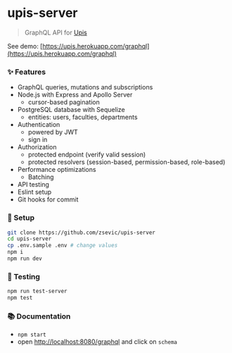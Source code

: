 # upis-server

> GraphQL API for [Upis](https://sevic.me/upis)

See demo: [https://upis.herokuapp.com/graphql](https://upis.herokuapp.com/graphql)

### :sparkles: Features

- GraphQL queries, mutations and subscriptions
- Node.js with Express and Apollo Server
  - cursor-based pagination
- PostgreSQL database with Sequelize
  - entities: users, faculties, departments
- Authentication
  - powered by JWT
  - sign in
- Authorization
  - protected endpoint (verify valid session)
  - protected resolvers (session-based, permission-based, role-based)
- Performance optimizations
  - Batching
- API testing
- Eslint setup
- Git hooks for commit

### :wrench: Setup

```bash
git clone https://github.com/zsevic/upis-server
cd upis-server
cp .env.sample .env # change values
npm i
npm run dev
```

### :rotating_light: Testing

```bash
npm run test-server
npm test
```

### :books: Documentation

- `npm start`
- open [http://localhost:8080/graphql](http://localhost:8080/graphql) and click on `schema`
